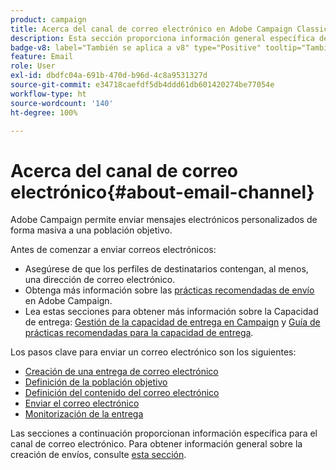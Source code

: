 ```yaml
---
product: campaign
title: Acerca del canal de correo electrónico en Adobe Campaign Classic
description: Esta sección proporciona información general específica del canal de correo electrónico en Adobe Campaign
badge-v8: label="También se aplica a v8" type="Positive" tooltip="También se aplica a Campaign v8"
feature: Email
role: User
exl-id: dbdfc04a-691b-470d-b96d-4c8a9531327d
source-git-commit: e34718caefdf5db4ddd61db601420274be77054e
workflow-type: ht
source-wordcount: '140'
ht-degree: 100%

---
```


# Acerca del canal de correo electrónico{#about-email-channel}

Adobe Campaign permite enviar mensajes electrónicos personalizados de forma masiva a una población objetivo.

Antes de comenzar a enviar correos electrónicos:

* Asegúrese de que los perfiles de destinatarios contengan, al menos, una dirección de correo electrónico.
* Obtenga más información sobre las [prácticas recomendadas de envío](delivery-best-practices.md) en Adobe Campaign.
* Lea estas secciones para obtener más información sobre la Capacidad de entrega: [Gestión de la capacidad de entrega en Campaign](about-deliverability.md) y [Guía de prácticas recomendadas para la capacidad de entrega](https://experienceleague.adobe.com/docs/deliverability-learn/deliverability-best-practice-guide/introduction.html?lang=es).

Los pasos clave para enviar un correo electrónico son los siguientes:

* [Creación de una entrega de correo electrónico](creating-an-email-delivery.md)
* [Definición de la población objetivo](steps-defining-the-target-population.md)
* [Definición del contenido del correo electrónico](defining-the-email-content.md)
* [Enviar el correo electrónico](sending-messages.md)
* [Monitorización de la entrega](about-delivery-monitoring.md)

Las secciones a continuación proporcionan información específica para el canal de correo electrónico. Para obtener información general sobre la creación de envíos, consulte [esta sección](steps-about-delivery-creation-steps.md).
